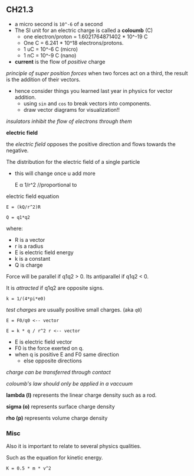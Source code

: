 ## CH21.3

- a micro second is `10^-6` of a second
- The SI unit for an electric charge is called a **coloumb** (C)
  - one electron/proton = 1.6021764871402 * 10^-19 C
  - One C = 6.241 * 10^18 electrons/protons.
  - 1 uC = 10^-6 C (micro)
  - 1 nC = 10^-9 C (nano)
- **current** is the flow of *positive* charge


*principle of super position forces* when two forces act on a third, the result is the addition of their vectors.
- hence consider things you learned last year in physics for vector addition.
  - using `sin` and `cos` to break vectors into components.
  - draw vector diagrams for visualization!!

*insulators inhibit the flow of electrons through them*

**electric field**

the *electric field* opposes the positive direction and flows towards the negative.

The distribution for the electric field of a single particle
- this will change once u add more

    E α 1/r^2 //proportional to

electric field equation

    E = (kQ/r^2)R

    Q = q1*q2

where:
- R is a vector
- r is a radius
- E is electric field energy
- k is a constant
- Q is charge

Force will be parallel if q1q2 > 0. Its antiparallel if q1q2 < 0.

It is *attracted* if q1q2 are opposite signs.

    k = 1/(4*pi*e0)

*test charges* are usually positive small charges. (aka `q0`)

    E = F0/q0 <-- vector

    E = k * q / r^2 r <-- vector

- E is electric field vector
- F0 is the force exerted on q.
- when q is positive E and F0 same direction
  - else opposite directions


*charge can be transferred through contact*

*coloumb's law should only be applied in a vaccuum*

**lambda (l)** represents the linear charge density such as a rod.

**sigma (o)** represents surface charge density

**rho (p)** represents volume charge density

### Misc

Also it is important to relate to several physics qualities.

Such as the equation for kinetic energy.

    K = 0.5 * m * v^2
